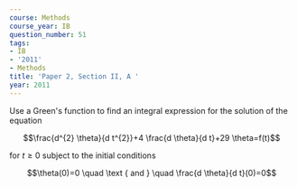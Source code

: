 ```yaml
---
course: Methods
course_year: IB
question_number: 51
tags:
- IB
- '2011'
- Methods
title: 'Paper 2, Section II, A '
year: 2011
---
```




Use a Green's function to find an integral expression for the solution of the equation

$$\frac{d^{2} \theta}{d t^{2}}+4 \frac{d \theta}{d t}+29 \theta=f(t)$$

for $t \geqslant 0$ subject to the initial conditions

$$\theta(0)=0 \quad \text { and } \quad \frac{d \theta}{d t}(0)=0$$